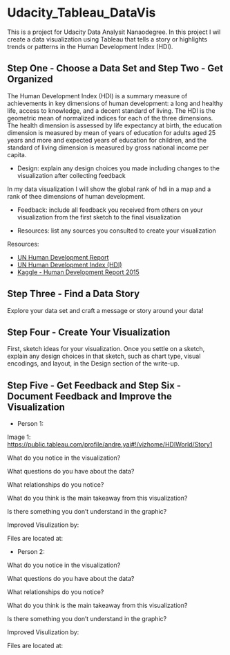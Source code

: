 
# Udacity_Tableau_DataVis


This is a project for Udacity Data Analysit Nanaodegree. In this project I wil create a data visualization using Tableau that tells a story or highlights trends or patterns in the Human Development Index (HDI).

## Step One - Choose a Data Set and Step Two - Get Organized

The Human Development Index (HDI) is a summary measure of achievements in key dimensions of human development: a long and healthy life, access to knowledge, and a decent standard of living. The HDI is the geometric mean of normalized indices for each of the three dimensions. The health dimension is assessed by life expectancy at birth, the education dimension is measured by mean of years of education for adults aged 25 years and more and expected years of education for children, and the standard of living dimension is measured by gross national income per capita. 


- Design: explain any design choices you made including changes to the visualization after collecting feedback

In my data visualization I will show the global rank of hdi in a map and a rank of thee dimensions of human development. 

- Feedback: include all feedback you received from others on your visualization from the first sketch to the final visualization


- Resources: list any sources you consulted to create your visualization

Resources: 

- [UN Human Development Report](http://hdr.undp.org/en/data)
- [UN Human Development Index (HDI)](http://hdr.undp.org/en/content/human-development-index-hdi)
- [Kaggle - Human Development Report 2015](https://www.kaggle.com/undp/human-development)


## Step Three - Find a Data Story

Explore your data set and craft a message or story around your data!


## Step Four - Create Your Visualization

First, sketch ideas for your visualization. Once you settle on a sketch, explain any design choices in that sketch, such as chart type, visual encodings, and layout, in the Design section of the write-up.


##  Step Five - Get Feedback and Step Six - Document Feedback and Improve the Visualization


- Person 1: 

Image 1: https://public.tableau.com/profile/andre.yai#!/vizhome/HDIWorld/Story1 

What do you notice in the visualization?

What questions do you have about the data?

What relationships do you notice?

What do you think is the main takeaway from this visualization?

Is there something you don’t understand in the graphic?


Improved Visulization by:

Files are located at: 

- Person 2:

What do you notice in the visualization?

What questions do you have about the data?

What relationships do you notice?

What do you think is the main takeaway from this visualization?

Is there something you don’t understand in the graphic?

Improved Visulization by:

Files are located at: 

